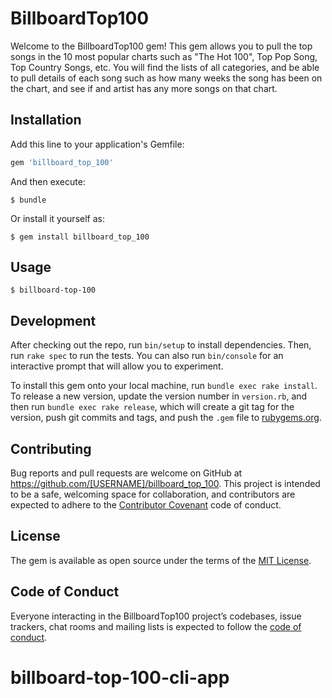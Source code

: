 # BillboardTop100

Welcome to the BillboardTop100 gem!  This gem allows you to pull the top songs in the 10 most popular charts such as "The Hot 100", Top Pop Song, Top Country Songs, etc.  You will find the lists of all categories, and be able to pull details of each song such as how many weeks the song has been on the chart, and see if and artist has any more songs on that chart.  

## Installation

Add this line to your application's Gemfile:

```ruby
gem 'billboard_top_100'
```

And then execute:

    $ bundle

Or install it yourself as:

    $ gem install billboard_top_100

## Usage

    $ billboard-top-100

## Development

After checking out the repo, run `bin/setup` to install dependencies. Then, run `rake spec` to run the tests. You can also run `bin/console` for an interactive prompt that will allow you to experiment.

To install this gem onto your local machine, run `bundle exec rake install`. To release a new version, update the version number in `version.rb`, and then run `bundle exec rake release`, which will create a git tag for the version, push git commits and tags, and push the `.gem` file to [rubygems.org](https://rubygems.org).

## Contributing

Bug reports and pull requests are welcome on GitHub at https://github.com/[USERNAME]/billboard_top_100. This project is intended to be a safe, welcoming space for collaboration, and contributors are expected to adhere to the [Contributor Covenant](http://contributor-covenant.org) code of conduct.

## License

The gem is available as open source under the terms of the [MIT License](https://opensource.org/licenses/MIT).

## Code of Conduct

Everyone interacting in the BillboardTop100 project’s codebases, issue trackers, chat rooms and mailing lists is expected to follow the [code of conduct](https://github.com/[USERNAME]/billboard_top_100/blob/master/CODE_OF_CONDUCT.md).
# billboard-top-100-cli-app
